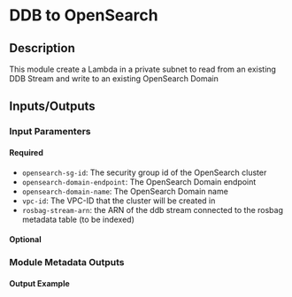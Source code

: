 # DDB to OpenSearch


## Description

This module create a Lambda in a private subnet to read from an existing DDB Stream and write to 
an existing OpenSearch Domain

## Inputs/Outputs

### Input Paramenters

#### Required

- `opensearch-sg-id`: The security group id of the OpenSearch cluster
- `opensearch-domain-endpoint`: The OpenSearch Domain endpoint
- `opensearch-domain-name`: The OpenSearch Domain name
- `vpc-id`: The VPC-ID that the cluster will be created in
- `rosbag-stream-arn`: the ARN of the ddb stream connected to the rosbag metadata table (to be indexed)
#### Optional


### Module Metadata Outputs

#### Output Example




